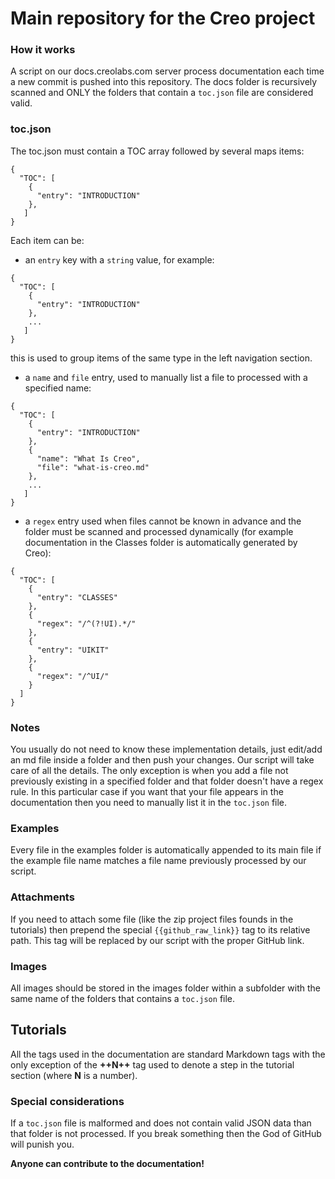 #  Main repository for the Creo project

### How it works
A script on our docs.creolabs.com server process documentation each time a new commit is pushed into this repository.
The docs folder is recursively scanned and ONLY the folders that contain a `toc.json` file are considered valid.

### toc.json
The toc.json must contain a TOC array followed by several maps items:
```
{
  "TOC": [
    {
      "entry": "INTRODUCTION"
    },
   ]
}
```

Each item can be:
* an `entry` key with a `string` value, for example:
```
{
  "TOC": [
    {
      "entry": "INTRODUCTION"
    },
    ...
   ]
}
```
this is used to group items of the same type in the left navigation section.
* a `name` and `file` entry, used to manually list a file to processed with a specified name:
```
{
  "TOC": [
    {
      "entry": "INTRODUCTION"
    },
    {
      "name": "What Is Creo",
      "file": "what-is-creo.md"
    },
    ...
   ]
}
```
* a `regex` entry used when files cannot be known in advance and the folder must be scanned and processed dynamically (for example documentation in the Classes folder is automatically generated by Creo):
```
{
  "TOC": [
    {
      "entry": "CLASSES"
    },
    {
      "regex": "/^(?!UI).*/"
    },
    {
      "entry": "UIKIT"
    },
    {
      "regex": "/^UI/"
    }
  ]
}
```

### Notes
You usually do not need to know these implementation details, just edit/add an md file inside a folder and then push your changes. Our script will take care of all the details. The only exception is when you add a file not previously existing in a specified folder and that folder doesn't have a regex rule. In this particular case if you want that your file appears in the documentation then you need to manually list it in the `toc.json` file.

### Examples
Every file in the examples folder is automatically appended to its main file if the example file name matches a file name previously processed by our script.

### Attachments
If you need to attach some file (like the zip project files founds in the tutorials) then prepend the special `{{github_raw_link}}` tag to its relative path. This tag will be replaced by our script with the proper GitHub link.

### Images
All images should be stored in the images folder within a subfolder with the same name of the folders that contains a `toc.json` file.

## Tutorials
All the tags used in the documentation are standard Markdown tags with the only exception of the **++N++** tag used to denote a step in the tutorial section (where **N** is a number).

### Special considerations
If a `toc.json` file is malformed and does not contain valid JSON data than that folder is not processed. If you break something then the God of GitHub will punish you.

**Anyone can contribute to the documentation!**
